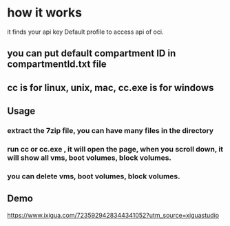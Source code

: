 # how it works

 it finds your api key Default profile to access api of oci.

## you can put default compartment ID in compartmentId.txt file

## cc is for linux, unix, mac,  cc.exe is for windows

## Usage

### extract the 7zip file, you can have many files in the directory

### run cc or cc.exe , it will open the page, when you scroll down, it will show all vms, boot volumes, block volumes. 

### you can delete vms, boot volumes, block volumes. 


## Demo

https://www.ixigua.com/7235929428344341052?utm_source=xiguastudio